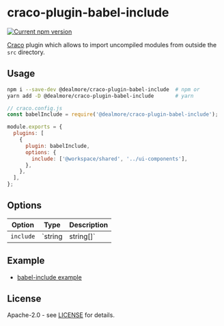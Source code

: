 # craco-plugin-babel-include

[![Current npm version](https://img.shields.io/npm/v/@dealmore/craco-plugin-babel-include.svg)](https://www.npmjs.com/package/@dealmore/craco-plugin-babel-include)

[Craco](https://github.com/gsoft-inc/craco) plugin which allows to import uncompiled modules from outside the `src` directory.

## Usage

```sh
npm i --save-dev @dealmore/craco-plugin-babel-include  # npm or
yarn add -D @dealmore/craco-plugin-babel-include       # yarn
```

```js
// craco.config.js
const babelInclude = require('@dealmore/craco-plugin-babel-include');

module.exports = {
  plugins: [
    {
      plugin: babelInclude,
      options: {
        include: ['@workspace/shared', '../ui-components'],
      },
    },
  ],
};
```

## Options

| Option    | Type                | Description                               |
| --------- | ------------------- | ----------------------------------------- |
| `include` | `string | string[]` | npm-package name or directory to include. |

## Example

- [babel-include example](https://github.com/dealmore/craco-plugins/tree/main/examples/babel-include)

## License

Apache-2.0 - see [LICENSE](./LICENSE) for details.
